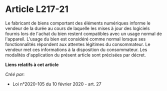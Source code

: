 # Article L217-21

Le fabricant de biens comportant des éléments numériques informe le vendeur de la durée au cours de laquelle les mises à jour
des logiciels fournis lors de l'achat du bien restent compatibles avec un usage normal de l'appareil. L'usage du bien est
considéré comme normal lorsque ses fonctionnalités répondent aux attentes légitimes du consommateur. Le vendeur met ces
informations à la disposition du consommateur. Les modalités d'application du présent article sont précisées par décret.

**Liens relatifs à cet article**

_Créé par_:

  - Loi n°2020-105 du 10 février 2020 - art. 27
